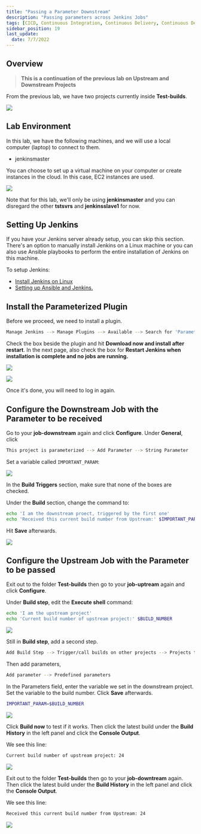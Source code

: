 ```yaml
---
title: "Passing a Parameter Downstream"
description: "Passing parameters across Jenkins Jobs"
tags: [CICD, Continuous Integration, Continuous Delivery, Continuous Deployment, Jenkins, Maven, Git, Github]
sidebar_position: 19
last_update:
  date: 7/7/2022
---
```




## Overview

> **This is a continuation of the previous lab on Upstream and Downstream Projects**

From the previous lab, we have two projects currently inside **Test-builds**.

<div class='img-center'>

![](/img/docs/lalaobupdp2.png)

</div>


## Lab Environment

In this lab, we have the following machines, and we will use a local computer (laptop) to connect to them.

- jenkinsmaster

You can choose to set up a virtual machine on your computer or create instances in the cloud. In this case, EC2 instances are used.

<div class='img-center'>

![](/img/docs/ansible-lab-diagram-4.png)

</div>

Note that for this lab, we'll only be using **jenkinsmaster** and you can disregard the other **tstsvrs** and **jenkinsslave1** for now.

## Setting Up Jenkins

If you have your Jenkins server already setup, you can skip this section. There's an option to manually install Jenkins on a Linux machine or you can also use Ansible playbooks to perform the entire installation of Jenkins on this machine.

To setup Jenkins:

- [Install Jenkins on Linux](/docs/017-Version-Control-and-CICD/002-CICD/003-Jenkins-Labs/004-Installing-Jenkins.md)
- [Setting up Ansible and Jenkins.](/docs/017-Version-Control-and-CICD/002-CICD/003-Jenkins-Labs/005-Setup-Ansible-and-Jenkins.md)


## Install the Parameterized Plugin

Before we proceed, we need to install a plugin.

```bash
Manage Jenkins --> Manage Plugins --> Available --> Search for 'Parameterized Trigger'
```

Check the box beside the plugin and hit **Download now and install after restart**. In the next page, also check the box for **Restart Jenkins when installation is complete and no jobs are running.**

<div class='img-center'>

![](/img/docs/lalab09pluginpara.png)

</div>
<div class='img-center'>

![](/img/docs/lalab09pluginpara2.png)

</div>

Once it's done, you will need to log in again. 


## Configure the Downstream Job with the Parameter to be received

Go to your **job-downstream** again and click **Configure**.
Under **General**, click

```bash
This project is parameterized --> Add Parameter --> String Parameter 
```

Set a variable called `IMPORTANT_PARAM`:

<div class='img-center'>

![](/img/docs/lalab09importparam.png)

</div>

In the **Build Triggers** section, make sure that none of the boxes are checked. 

Under the **Build** section, change the command to:

```bash
echo 'I am the downstream proect, triggered by the first one'
echo 'Received this current build number from Upstream:' $IMPORTANT_PARAM
```

Hit **Save** afterwards.

<div class='img-center'>

![](/img/docs/lalab09dp1workingimportparam.png)

</div>


## Configure the Upstream Job with the Parameter to be passed

Exit out to the folder **Test-builds** then go to your **job-uptream** again and click **Configure**.

Under **Build step**, edit the **Execute shell** command:

```bash
echo 'I am the upstream project'
echo 'Current build number of upstream project:' $BUILD_NUMBER
```

<div class='img-center'>

![](/img/docs/lalab09backtobuildnumber.png)

</div>

Still in **Build step**, add a second step.

```bash
Add Build Step --> Trigger/call builds on other projects --> Projects to build --> job-downstream
```

Then add parameters,
```bash
Add parameter --> Predefined parameters 
```

In the Parameters field, enter the variable we set in the downstream project.
Set the variable to the build number. Click **Save** afterwards.

```bash
IMPORTANT_PARAM=$BUILD_NUMBER
```

<div class='img-center'>

![](/img/docs/lalab09upimportparambuildnumber.png)

</div>

Click **Build now** to test if it works. Then click the latest build under the **Build History** in the left panel and click the **Console Output**.

We see this line:
```bash
Current build number of upstream project: 24 
```

<div class='img-center'>

![](/img/docs/lalab09buildnowup2.png)

</div>

Exit out to the folder **Test-builds** then go to your **job-downtream** again. Then click the latest build under the **Build History** in the left panel and click the **Console Output**.

We see this line:
```bash
Received this current build number from Upstream: 24
```

<div class='img-center'>

![](/img/docs/lalab09buildnowdp.png)

</div>

